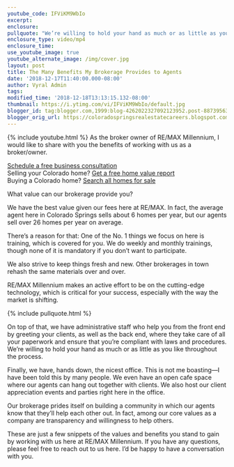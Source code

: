 ```yaml
---
youtube_code: IFViKM9WbIo
excerpt:
enclosure:
pullquote: "We’re willing to hold your hand as much or as little as you like throughout the process."
enclosure_type: video/mp4
enclosure_time:
use_youtube_image: true
youtube_alternate_image: /img/cover.jpg
layout: post
title: The Many Benefits My Brokerage Provides to Agents
date: '2018-12-17T11:40:00.000-08:00'
author: Vyral Admin
tags:
modified_time: '2018-12-18T13:13:15.132-08:00'
thumbnail: https://i.ytimg.com/vi/IFViKM9WbIo/default.jpg
blogger_id: tag:blogger.com,1999:blog-4262022327092123952.post-8873956373639706642
blogger_orig_url: https://coloradospringsrealestatecareers.blogspot.com/2018/12/as-broker-owner-of-remax-millennium-i.html
---
```

{% include youtube.html %}
As the broker owner of RE/MAX Millennium, I would like to share with you the benefits of working with us as a broker/owner.

<div class="post-cta">
<a href="/contact/" target="_blank">Schedule a free business consultation</a><br>
Selling your Colorado home? <a href="http://www.coloradohomesvalue.com/" target="_blank">Get a free home value report<br>  </a>
Buying a Colorado home? <a href="http://www.coloradospringstophomes.com/" target="_blank">Search all homes for sale</a>
</div>

What value can our brokerage provide you?

We have the best value given our fees here at RE/MAX. In fact, the average agent here in Colorado Springs sells about 6 homes per year, but our agents sell over 26 homes per year on average.

There’s a reason for that: One of the No. 1 things we focus on here is training, which is covered for you. We do weekly and monthly trainings, though none of it is mandatory if you don’t want to participate.

We also strive to keep things fresh and new. Other brokerages in town rehash the same materials over and over.

RE/MAX Millennium makes an active effort to be on the cutting-edge technology, which is critical for your success, especially with the way the market is shifting.

{% include pullquote.html %}

On top of that, we have administrative staff who help you from the front end by greeting your clients, as well as the back end, where they take care of all your paperwork and ensure that you’re compliant with laws and procedures. We’re willing to hold your hand as much or as little as you like throughout the process.

Finally, we have, hands down, the nicest office. This is not me boasting—I have been told this by many people. We even have an open cafe space where our agents can hang out together with clients. We also host our client appreciation events and parties right here in the office.

Our brokerage prides itself on building a community in which our agents know that they’ll help each other out. In fact, among our core values as a company are transparency and willingness to help others.

These are just a few snippets of the values and benefits you stand to gain by working with us here at RE/MAX Millennium. If you have any questions, please feel free to reach out to us here. I’d be happy to have a conversation with you.
